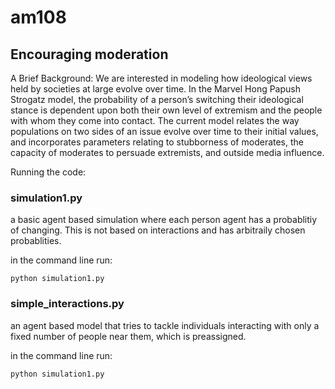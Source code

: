 # am108
## Encouraging moderation

A Brief Background:
We are interested in modeling how ideological views held by societies at large evolve over time. 
In the Marvel Hong Papush Strogatz model, the probability of a person’s switching their ideological 
stance is dependent upon both their own level of extremism and the people with whom they come into contact. 
The current model relates the way populations on two sides of an issue evolve over time to their initial values, 
and incorporates parameters relating to stubborness of moderates, the capacity of moderates to persuade extremists, 
and outside media influence.

Running the code:

### simulation1.py 
a basic agent based simulation where each person agent has a probablitiy of changing. This is not based on
interactions and has arbitraily chosen probablities.

in the command line run:

```
python simulation1.py
```

### simple_interactions.py
an agent based model that tries to tackle individuals interacting with only a fixed number of people near them, 
which is preassigned. 

in the command line run:

```
python simulation1.py
```
